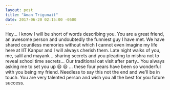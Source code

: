 ```yaml
---
layout: post
title: "Aman Trigunait"
date: 2017-06-20 02:15:00 -0500
---
```


Hey... I know I will be short of words describing you. You are a great friend, an awesome person and undoubtedly the funniest guy I have met. We have shared countless memories without which I cannot even imagine my life here at IIT Kanpur and I will always cherish them. Late night walks of you, me, salil and mayank .. sharing secrets and you pleading to mishra not to reveal school time secrets... Our traditional oat visit after party.. You always asking me to set you up :smiley: :smiley: ... these four years have been so wonderful with you being my friend. Needless to say this not the end and we'll be in touch. You are very talented person and wish you all the best for you future success. 